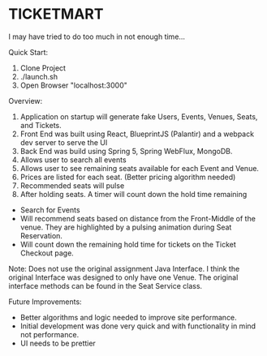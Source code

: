# TICKETMART

I may have tried to do too much in not enough time...

Quick Start:
1. Clone Project
2. ./launch.sh
3. Open Browser "localhost:3000"

Overview: 

1. Application on startup will generate fake Users, Events, Venues, Seats, and Tickets.
2. Front End was built using React, BlueprintJS (Palantir) and a webpack dev server to serve the UI
3. Back End was build using Spring 5, Spring WebFlux, MongoDB.
4. Allows user to search all events 
5. Allows user to see remaining seats available for each Event and Venue.
6. Prices are listed for each seat. (Better pricing algorithm needed)
7. Recommended seats will pulse 
8. After holding seats. A timer will count down the hold time remaining


- Search for Events
- Will recommend seats based on distance from the Front-Middle of the venue. 
They are highlighted by a pulsing animation during Seat Reservation.
- Will count down the remaining hold time for tickets on the Ticket Checkout page.

Note: Does not use the original assignment Java Interface. 
I think the original Interface was designed to only have one Venue.
The original interface methods can be found in the Seat Service class.



Future Improvements:
- Better algorithms and logic needed to improve site performance.
- Initial development was done very quick and with functionality in mind not performance.
- UI needs to be prettier